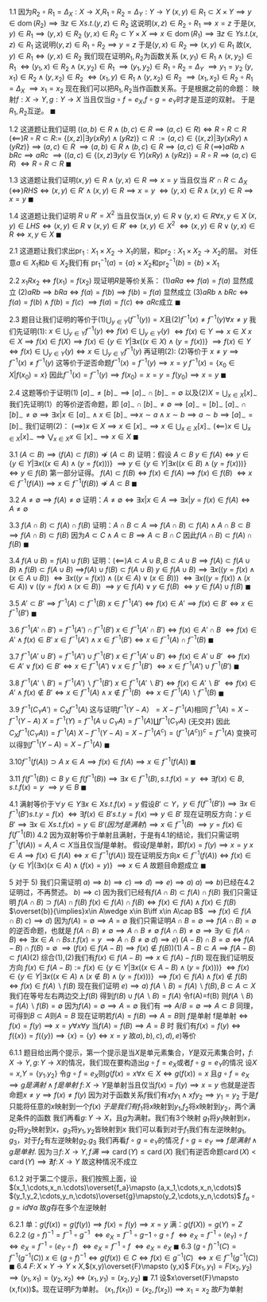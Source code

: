 1.1
因为$R_2\circ R_1=\Delta_X: X\to X$,$R_1\circ R_2=\Delta_Y: Y\to Y$
$(x,y)\in R_1\subset X\times Y\implies y\in \operatorname{dom}(R_2)\implies \exists z\in X s.t. (y,z)\in R_2$
这说明$(x,z)\in R_2\circ R_1\implies x=z$
于是$(x,y)\in R_1\implies (y,x)\in R_2$
$(y,x)\in R_2\subset Y\times X\implies x\in \operatorname{dom}(R_1)\implies \exists z\in Y s.t. (x,z)\in R_1$
这说明$(y,z)\in R_1\circ R_2\implies y=z$
于是$(y,x)\in R_2\implies (x,y)\in R_1$
故$(x,y)\in R_1\iff (y,x)\in R_2$
我们现在证明$R_1,R_2$为函数关系
$(x,y_1)\in R_1 \wedge (x,y_2)\in R_1$
$\iff (y_1,x)\in R_2\wedge (x,y_2)\in R_1$
$\implies (y_1,y_2)\in R_1\circ R_2=\Delta_Y$
$\implies y_1=y_2$
$(y,x_1)\in R_2\wedge(y,x_2)\in R_2$
$\iff (x_1,y)\in R_1\wedge(y,x_2)\in R_2$
$\implies (x_1,x_2)\in R_2\circ R_1=\Delta_X$
$\implies x_1=x_2$
现在我们可以把$R_1,R_2$当作函数关系。于是根据之前的命题：
映射$f:X\to Y,g:Y\to X$ 当且仅当$g\circ f=e_X$,$f\circ g=e_Y$时才是互逆的双射。
于是$R_1,R_2$互逆。
$\blacksquare$

1.2
这道题让我们证明 $((a,b)\in R\wedge (b,c)\in R\implies (a,c)\in R)\iff R\circ R\subset R$
$(\impliedby)R\circ R\subset R:=$ 
$\{(x,z)|\exists y(x R y)\wedge (y R z)\}\subset R$
$:= (a,c)\in\{(x,z)|\exists y(x R y)\wedge (y R z)\} \implies (a,c)\in R$
$\implies (a,b)\in R \wedge(b,c)\in R\implies (a,c)\in R$
$(\implies)aRb\wedge bRc\implies aRc$
$\implies ((a,c)\in \{(x,z)\exists y(y\in Y)(xRy)\wedge(y R z)\}=R\circ R\implies (a,c)\in R)$
$\iff R\circ R\subset R$
$\blacksquare$

1.3
这道题让我们证明$(x,y)\in R\wedge (y,x)\in R\implies x=y$ 当且仅当 $R'\cap R\subset \Delta_X$
$(\iff)RHS\iff (x,y)\in R' \wedge (x,y)\in R\implies x=y$
$\iff (y,x)\in R\wedge (x,y)\in R\implies x=y$
$\blacksquare$

1.4
这道题让我们证明 $R\cup R'=X^2$ 当且仅当$(x,y)\in R\vee (y,x)\in R\forall x,y \in X$
$(x,y)\in LHS\iff (x,y)\in R\vee (x,y)\in R'\iff (x,y)\in X^2$
$\iff (x,y)\in R\vee (y,x)\in R \iff x,y\in X$
$\blacksquare$

2.1 
这道题让我们求出$\operatorname{pr}_1:X_1\times X_2\to X_1$的层，和$\operatorname {pr_2}: X_1\times X_2\to X_2$的层。
对任意$a\in X_1$和$b\in X_2$我们有 $\operatorname {pr_1}^{-1}(a)=\{a\}\times X_2$和$\operatorname {pr_2}^{-1}(b)=\{b\}\times X_1$

2.2
$x_1 R x_2 \iff f(x_1)=f(x_2)$
现证明$R$是等价关系：
$(1)aRa\iff f(a)=f(a)$ 显然成立
$(2)aRb\implies bRa\iff f(a)=f(b)\implies f(b)=f(a)$ 显然成立
$(3) aRb\wedge bRc\iff f(a)=f(b)\wedge f(b)=f(c)$
$\implies f(a)=f(c)\iff aRc$成立
$\blacksquare$

2.3
题目让我们证明的等价于(1)$\bigcup_{y\in Y} (f^{-1}(y))=X$且(2)$f^{-1}(x)\ne f^{-1}(y)\forall x\ne y$
我们先证明(1):
$x\in \bigcup_{y\in Y}f^{-1}(y)\iff f(x)\in \bigcup_{y\in Y}(y)$
$\iff f(x)\in Y\implies x\in X$
$x\in X\implies f(x)\in f(X)\implies f(x)\in\{y\in Y|\exists x((x\in X)\wedge(y=f(x))\}$
$\implies f(x)\in Y\iff f(x)\in \bigcup_{y\in Y}(y)\iff x\in \bigcup_{y\in Y}{f^{-1}(y)}$
再证明(2):
(2)等价于 $x\ne y\implies f^{-1}(x)\ne f^{-1}(y)$
这等价于逆否命题$f^{-1}(x)=f^{-1}(y)\implies x=y$
$f^{-1}(x)=\{x_0 \in X|f(x_0)=x\}$
因此$f^{-1}(x)=f^{-1}(y)\implies f(x_0)=x=y=f(y_0)\implies x=y$
$\blacksquare$

2.4
这题等价于证明(1) $[a]_{\sim}\ne [b]_{\sim}\implies [a]_{\sim}\cap [b]_{\sim}=\emptyset$
以及(2)$X=\bigcup_{x\in X}[x]_{\sim}$
我们先证明(1）的等价逆否命题，即
$[a]_{\sim}\cap [b]_{\sim}\ne\emptyset\implies [a]_{\sim}=[b]_{\sim}$
$[a]_{\sim}\cap [b]_{\sim}\ne\emptyset\implies \exists x |x\in [a]_{\sim}\wedge x\in [b]_{\sim}$
$\implies$$x\sim a \wedge x\sim b\implies a\sim b\implies [a]_{\sim}=[b]_{\sim}$
我们证明(2)：
$(\implies)$$x\in X\implies x\in [x]_{\sim}\implies x\in \bigcup_{x\in X}[x]_{\sim}$
$(\impliedby)x\in \bigcup_{x\in X}[x]_{\sim}\implies\bigvee_{x\in X}{x\in [x]_{\sim}}\implies x\in X$
$\blacksquare$

3.1 $(A\subset B)\implies(f(A)\subset f(B))\not\Rightarrow(A\subset B)$
证明：假设 $A\subset B$ $y\in f(A)\iff y\in\{y\in Y|\exists x((x\in A)\wedge(y=f(x)))\}$
$\implies y\in \{y\in Y|\exists x((x\in B)\wedge(y=f(x)))\}$
$\iff y\in f(B)$ 第一部分证得。
$f(A)\subset f(B)\iff f(x)\in f(A)\implies f(x)\in f(B)$
$\iff x\in f^{-1}(f(A))\implies x\in f^{-1}(f(B))\not\Rightarrow A\subset B$
$\blacksquare$

3.2 $A\ne \emptyset\implies f(A)\ne\emptyset$
证明：$A\ne\emptyset \iff\exists x| x\in A\implies \exists x|y=f(x)\in f(A)\iff A\ne \emptyset$

3.3 $f(A\cap B)\subset f(A)\cap f(B)$
证明：$A\cap B\subset A\implies f(A\cap B)\subset f(A)\wedge A\cap B\subset B\implies f(A\cap B)\subset f(B)$
因为$A\subset C\wedge A\subset B\implies A\subset B\cap C$
因此$f(A\cap B)\subset f(A)\cap f(B)$
$\blacksquare$

3.4 $f(A\cup B)=f(A)\cup f(B)$
证明：$(\impliedby)$$A\subset A\cup B,B\subset A\cup B\implies f(A)\subset f(A\cup B)\wedge f(B)\subset f(A\cup B)$
$\implies$$f(A)\cup f(B)\subset f(A\cup B)$
$y\in f(A\cup B)\implies \exists x ((y=f(x)\wedge(x\in A\cup B))$
$\iff \exists x((y=f(x))\wedge((x\in A)\vee (x\in B)))$
$\iff \exists x((y=f(x))\wedge(x\in A))\vee((y=f(x)\wedge(x\in B))$
$\implies y\in f(A)\vee y\in f(B)$
$\iff y\in f(A)\cup f(B)$
$\blacksquare$

3.5 $A'\subset B'\implies f^{-1}(A)\subset f^{-1}(B)$
$x\in f^{-1}(A')\iff f(x)\in A'\implies f(x)\in B'\iff x\in f^{-1}(B')$
$\blacksquare$

3.6 $f^{-1}(A'\cap B')=f^{-1}(A')\cap f^{-1}(B')$
$x\in f^{-1}(A'\cap B')\iff f(x)\in A'\cap B$
$\iff f(x)\in A'\wedge f(x)\in B'$
$x\in f^{-1}(A')\wedge x\in f^{-1}(B')\iff x\in f^{-1}(A)\cap f^{-1}(B)$
$\blacksquare$

3.7 $f^{-1}(A'\cup B')=f^{-1}(A')\cup f^{-1}(B')$
$x\in f^{-1}(A'\cup B')\iff f(x)\in A'\cup B'$
$\iff f(x)\in A'\vee f(x)\in B'\iff x\in f^{-1}(A')\vee x\in f^{-1}(B')$
$\iff x\in f^{-1}(A')\cup f^{-1}(B')$
$\blacksquare$

3.8 $f^{-1}(A'\backslash B')=f^{-1}(A')\backslash f^{-1}(B')$
$x\in f^{-1}(A'\backslash B')\iff f(x)\in A'\backslash B'$
$\iff f(x)\in A'\wedge f(x)\notin B'\iff x\in f^{-1}(A)\wedge x\notin f^{-1}(B)$
$\iff x\in f^{-1}(A)\backslash f^{-1}(B)$
$\blacksquare$

3.9 $f^{-1}(C_Y A')=C_X f^{-1}(A)$
这与证明$f^{-1}(Y-A）=X- f^{-1}(A)$相同
$f^{-1}(A) = X - f^{-1}(Y-A)$
$X = f^{-1}(Y) = f^{-1}(A \cup C_Y A) = f^{-1}(A) \coprod f^{-1}(C_Y A)$ (无交并)
因此$C_X f^{-1}(C_Y A)) = f^{-1}(A)$
$X - f^{-1}(Y - A) = X - f^{-1}(A^{c}) = (f^{-1}(A^{c}))^{c} = f^{-1}(A)$
变换可以得到$f^{-1}(Y-A)=X-f^{-1}(A)$
$\blacksquare$

3.10$f^{-1}(f(A))\supset A$
$x\in A\implies f(x)\in f(A)\implies x\in f^{-1}(f(A))$
$\blacksquare$

3.11 $f(f^{-1}(B))\subset B$
$y\in f(f^{-1}(B))\implies \exists x\in f^{-1}(B),s.t. f(x)=y$
$\iff \exists f(x)\in B,s.t. f(x)=y$
$\implies y\in B$
$\blacksquare$

4.1
满射等价于$\forall y\in Y\exists x\in Xs.t. f(x)=y$
假设$B'\subset Y$，$y\in f(f^{-1}(B'))\implies \exists x\in f^{-1}(B')s.t. y=f(x)$
$\iff \exists f(x)\in B' s.t. y=f(x)\implies y\in B'$
现在证明反方向：$y\in B'\implies \exists x\in X s.t. f(x)=y\in B'(因为f是满射)\implies x\in f^{-1}(B)$
$\implies y=f(x)\in f(f^{-1}(B))$
4.2 
因为双射等价于单射且满射，于是有4.1的结论，我们只需证明$f^{-1}(f(A))=A,A\subset X$当且仅当$f$是单射。
假设$f$是单射，即$f(x)=f(y)\implies x=y$
$x\in A\implies f(x)\in f(A)\iff x\in f^{-1}(f(A))$
现在证明反方向$x\in f^{-1}(f(A))\iff f(x)\in \{ y\in Y|(\exists x)(x\in A)\wedge (f(x)=y)\}$
$\implies x\in A$
故题目命题成立
$\blacksquare$

5
对于 5) 我们只需证明 $a)\implies b)\implies c)\implies d)\implies e)\implies a)$
$a)\implies b)$已经在4.2证明过，不再赘述。
$b)\implies c)$
因为我们已经有$f(A\cap B)\subset f(A)\cap f(B)$
我们只需证明 $f(A\cap B)\supset f(A)\cap f(B)$
$f(x)\in f(A)\cap f(B)\iff f(x)\in f(A)\wedge f(x)\in f(B)$
$\overset{b)}{\implies}x\in A\wedge x\in B\iff x\in A\cap B$
$\implies f(x)\in f(A\cap B)$
$c)\implies d)$
因为$f(A)=\emptyset \implies A=\emptyset$
我们只需证明$A\cap B=\emptyset \implies f(A\cap B)=\emptyset$的逆否命题，也就是
$f(A\cap B)\ne \emptyset\implies A\cap B\ne \emptyset$
$f(A\cap B)\ne \emptyset \implies \exists y \in f(A\cap B)\iff\exists x\in A\cap B s.t. f(x)=y$
$\implies A\cap B\ne \emptyset$
$d)\implies e)$
$(A-B)\cap B=\emptyset\iff f(A-B)\cap f(B)=\emptyset$
$\implies (f(x)\in f(A-B)\implies f(x)\notin f(B))$(1)
$A-B\subset A\implies f(A-B)\subset f(A)$(2)
综合(1),(2)我们有$f(x)\in f(A-B)\implies x\in f(A)-f(B)$
现在我们证明反方向
$f(x)\in f(A-B):=f(x)\in\{y\in Y|\exists x((x\in A-B)\wedge(y=f(x)))\}$
$\iff f(x)\in\{y\in Y|\exists x((x\in A)\wedge(x\notin B)\wedge (y=f(x)))\}$
$\implies f(x)\in f(A)\wedge f(x)\notin f(B)\iff f(x)\in f(A)\backslash f(B)$
现在我们证明 $e)\implies a)$
$f(A\backslash B)=f(A)\backslash f(B),B\subset A\subset X$
我们在等号左右两边交上$f(B)$
得到$f(B)\cup f(A\backslash B)=f(A)$
令f(A)=f(B)
则$f(A\backslash B)=f(A)\backslash f(B)=\emptyset$
因为$f(A)=\emptyset\implies A=\emptyset$
我们有$\implies A/B=\emptyset \implies A\subset B$
同理，可得到$B\subset A$则$A=B$
现在证明若$f(A)=f(B)\implies A=B$则 $f$是单射
f是单射$\iff f(x)=f(y)\implies x=y\forall x\forall y$
当$f(A)=f(B)\implies A=B$ 时
我们有$f(x)=f(y)\iff f(\{x\})=f(\{y\})\implies\{x\}=\{y\}\iff x=y$
故$a),b),c),d),e)$等价

6.1.1
题目给出两个提示，第一个提示是当$X$是单元素集合，$Y$是双元素集合时，$f\colon X\to Y, g\colon Y\to X$的情况，我们现在要构造出$g\circ f=e_X$或者$f\circ g=e_Y$的情况
设$X={x}$,$Y=\{y_1.y_2\}$
令$g\circ f=e_X$则$g(f(x)=x\forall x\in X\iff g(f(x))=x$
且$g\circ f=e_X\implies g是满射\wedge f是单射$
$f\colon X\to Y$是单射当且仅当$f(x)=f(y)\implies x=y$
也就是逆否命题$x\ne y\implies f(x)\ne f(y)$
因为对于函数关系$f$我们有$x f y_1\wedge x f y_2 \implies y_1=y_2$
于是$f$只能将任意的$x$映射到一个$f(x)$
$于是我们有$$f_1$将$x$映射到$y_1$,$f_2$将$x$映射到$y_2$，两个满足条件的函数
我们再看$g\colon Y\to X$，且$g$为满射。我们有3个映射
$g_1$将$y_1$映射到$x$，$g_2$将$y_2$映射到$x$，$g_3$将$y_1 ,y_2$皆映射到$x$
我们可以看到对于$f_1$我们有左逆映射$g_1,g_3$，对于$f_2$有左逆映射$g_2.g_3$
我们再看$f\circ g=e_Y$的情况
$f\circ g=e_Y\implies f是满射\wedge g是单射$.
因为$\exists f\colon X\to Y, f 满\implies \operatorname{card}(Y)\le \operatorname {card}(X)$
我们有逆否命题$\operatorname {card}(X)<\operatorname {card}(Y)\implies \nexists f\colon X\to Y$
故这种情况不成立

6.1.2
对于第二个提示，我们按照上面，设$(x_1,\cdots,x_n.\cdots)\overset{f_a}\mapsto (a,x_1,\cdots,x_n,\cdots)$
$(y_1,y_2,\cdots,y_n,\cdots)\overset{g}\mapsto(y_2,\cdots,y_n,\cdots)$
$f_a\circ g=id \forall a$ 故$g$存在多个左逆映射

6.2.1
单：$g(f(x))=g(f(y))\implies f(x)=f(y)\implies x=y$
满：$g(f(X))=g(Y)=Z$
6.2.2
$(g\circ f)^{-1}=f^{-1}\circ g^{-1}$
$\iff e_X=f^{-1}\circ g{-1}\circ g\circ f$
$\iff e_X=f^{-1}\circ(e_Y)\circ f$
$\iff e_X=f^{-1}\circ(e_Y\circ f)$
$\iff e_X=f^{-1}\circ f$
$\iff e_X=e_X$
$\blacksquare$
6.3 $(g\circ f)^{-1}(C)=f^{-1}(g^{-1}(C))$
$x\in (g\circ f)^{-1}\iff g(f(x))\in C\iff f(x)\in g^{-1}(C)$
$\iff x\in f^{-1}(g^{-1}(C))$
$\blacksquare$
6.4 $F\colon X\times Y\to Y\times X$,$(x,y)\overset{F}\mapsto (y,x)$
$F(x_1,y_1)=F(x_2,y_2)\implies (y_1,x_1)=(y_2,x_2)\iff (x_1,y_1)=(x_2,y_2)$
$\blacksquare$
7.1
设$x\overset{F}\mapsto (x,f(x))$。现在证明$F$为单射。
$(x_1,f(x_1))=(x_2,f(x_2))\implies x_1=x_2$
故$F$为单射



